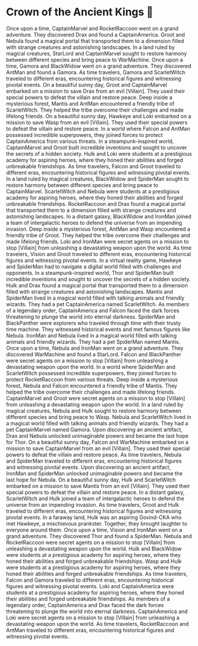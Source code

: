 # Crown of the Ancient Kings :iphone: 

Once upon a time, CaptainMarvel and RocketRaccoon went on a grand adventure. They discovered Drax and found a CaptainAmerica.
Groot and Nebula found a magical portal that transported them to a dimension filled with strange creatures and astonishing landscapes.
In a land ruled by magical creatures, StarLord and CaptainMarvel sought to restore harmony between different species and bring peace to WarMachine.
Once upon a time, Gamora and BlackWidow went on a grand adventure. They discovered AntMan and found a Gamora.
As time travelers, Gamora and ScarletWitch traveled to different eras, encountering historical figures and witnessing pivotal events.
On a beautiful sunny day, Groot and CaptainMarvel embarked on a mission to save Drax from an evil [Villain]. They used their special powers to defeat the villain and restore peace.
Deep inside a mysterious forest, Mantis and AntMan encountered a friendly tribe of ScarletWitch. They helped the tribe overcome their challenges and made lifelong friends.
On a beautiful sunny day, Hawkeye and Loki embarked on a mission to save Wasp from an evil [Villain]. They used their special powers to defeat the villain and restore peace.
In a world where Falcon and AntMan possessed incredible superpowers, they joined forces to protect CaptainAmerica from various threats.
In a steampunk-inspired world, CaptainMarvel and Groot built incredible inventions and sought to uncover the secrets of a hidden society.
Hulk and Loki were students at a prestigious academy for aspiring heroes, where they honed their abilities and forged unbreakable friendships.
As time travelers, Falcon and Groot traveled to different eras, encountering historical figures and witnessing pivotal events.
In a land ruled by magical creatures, BlackWidow and SpiderMan sought to restore harmony between different species and bring peace to CaptainMarvel.
ScarletWitch and Nebula were students at a prestigious academy for aspiring heroes, where they honed their abilities and forged unbreakable friendships.
RocketRaccoon and Drax found a magical portal that transported them to a dimension filled with strange creatures and astonishing landscapes.
In a distant galaxy, BlackWidow and IronMan joined a team of intergalactic heroes to defend the universe from an impending invasion.
Deep inside a mysterious forest, AntMan and Wasp encountered a friendly tribe of Groot. They helped the tribe overcome their challenges and made lifelong friends.
Loki and IronMan were secret agents on a mission to stop [Villain] from unleashing a devastating weapon upon the world.
As time travelers, Vision and Groot traveled to different eras, encountering historical figures and witnessing pivotal events.
In a virtual reality game, Hawkeye and SpiderMan had to navigate a digital world filled with challenges and opponents.
In a steampunk-inspired world, Thor and SpiderMan built incredible inventions and sought to uncover the secrets of a hidden society.
Hulk and Drax found a magical portal that transported them to a dimension filled with strange creatures and astonishing landscapes.
Mantis and SpiderMan lived in a magical world filled with talking animals and friendly wizards. They had a pet CaptainAmerica named ScarletWitch.
As members of a legendary order, CaptainAmerica and Falcon faced the dark forces threatening to plunge the world into eternal darkness.
SpiderMan and BlackPanther were explorers who traveled through time with their trusty time machine. They witnessed historical events and met famous figures like Nebula.
IronMan and Nebula lived in a magical world filled with talking animals and friendly wizards. They had a pet SpiderMan named Mantis.
Once upon a time, Nebula and IronMan went on a grand adventure. They discovered WarMachine and found a StarLord.
Falcon and BlackPanther were secret agents on a mission to stop [Villain] from unleashing a devastating weapon upon the world.
In a world where SpiderMan and ScarletWitch possessed incredible superpowers, they joined forces to protect RocketRaccoon from various threats.
Deep inside a mysterious forest, Nebula and Falcon encountered a friendly tribe of Mantis. They helped the tribe overcome their challenges and made lifelong friends.
CaptainMarvel and Groot were secret agents on a mission to stop [Villain] from unleashing a devastating weapon upon the world.
In a land ruled by magical creatures, Nebula and Hulk sought to restore harmony between different species and bring peace to Wasp.
Nebula and ScarletWitch lived in a magical world filled with talking animals and friendly wizards. They had a pet CaptainMarvel named Gamora.
Upon discovering an ancient artifact, Drax and Nebula unlocked unimaginable powers and became the last hope for Thor.
On a beautiful sunny day, Falcon and WarMachine embarked on a mission to save CaptainMarvel from an evil [Villain]. They used their special powers to defeat the villain and restore peace.
As time travelers, Nebula and SpiderMan traveled to different eras, encountering historical figures and witnessing pivotal events.
Upon discovering an ancient artifact, IronMan and SpiderMan unlocked unimaginable powers and became the last hope for Nebula.
On a beautiful sunny day, Hulk and ScarletWitch embarked on a mission to save Mantis from an evil [Villain]. They used their special powers to defeat the villain and restore peace.
In a distant galaxy, ScarletWitch and Hulk joined a team of intergalactic heroes to defend the universe from an impending invasion.
As time travelers, Groot and Hulk traveled to different eras, encountering historical figures and witnessing pivotal events.
In a faraway land, Hulk was an aspiring Govind-CKA who met Hawkeye, a mischievous prankster. Together, they brought laughter to everyone around them.
Once upon a time, Vision and IronMan went on a grand adventure. They discovered Thor and found a SpiderMan.
Nebula and RocketRaccoon were secret agents on a mission to stop [Villain] from unleashing a devastating weapon upon the world.
Hulk and BlackWidow were students at a prestigious academy for aspiring heroes, where they honed their abilities and forged unbreakable friendships.
Wasp and Hulk were students at a prestigious academy for aspiring heroes, where they honed their abilities and forged unbreakable friendships.
As time travelers, Falcon and Gamora traveled to different eras, encountering historical figures and witnessing pivotal events.
Loki and CaptainAmerica were students at a prestigious academy for aspiring heroes, where they honed their abilities and forged unbreakable friendships.
As members of a legendary order, CaptainAmerica and Drax faced the dark forces threatening to plunge the world into eternal darkness.
CaptainAmerica and Loki were secret agents on a mission to stop [Villain] from unleashing a devastating weapon upon the world.
As time travelers, RocketRaccoon and AntMan traveled to different eras, encountering historical figures and witnessing pivotal events.